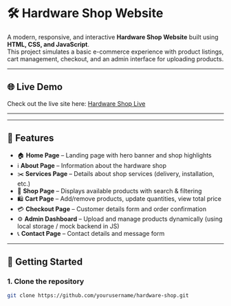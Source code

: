 # 🛠️ Hardware Shop Website  

A modern, responsive, and interactive **Hardware Shop Website** built using **HTML, CSS, and JavaScript**.  
This project simulates a basic e-commerce experience with product listings, cart management, checkout, and an admin interface for uploading products.  

---

## 🌐 Live Demo  
Check out the live site here: [Hardware Shop Live](https://nasseh98.github.io/Shakir_Hardware/)  

---



---

## 🎨 Features  

- 🏠 **Home Page** – Landing page with hero banner and shop highlights  
- ℹ️ **About Page** – Information about the hardware shop  
- ✂️ **Services Page** – Details about shop services (delivery, installation, etc.)  
- 🛒 **Shop Page** – Displays available products with search & filtering  
- 🛍️ **Cart Page** – Add/remove products, update quantities, view total price  
- 💳 **Checkout Page** – Customer details form and order confirmation  
- ⚙️ **Admin Dashboard** – Upload and manage products dynamically (using local storage / mock backend in JS)  
- 📞 **Contact Page** – Contact details and message form  

---

## 🚀 Getting Started  

### 1. Clone the repository  
```bash
git clone https://github.com/yourusername/hardware-shop.git
